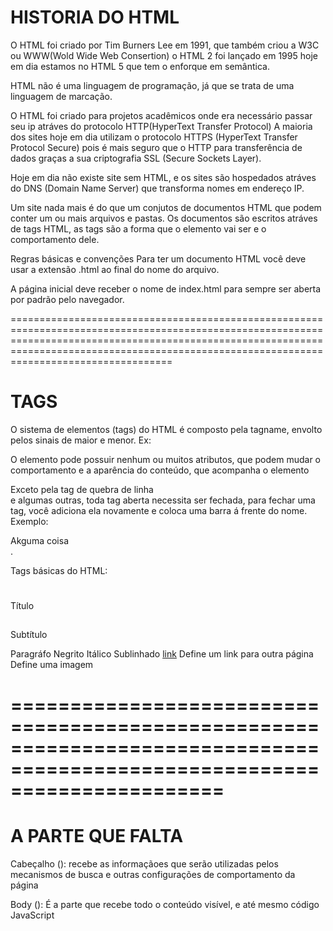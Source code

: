 HISTORIA DO HTML
==========================================================================================================================

O HTML foi criado por Tim Burners Lee em 1991, que também criou a W3C ou WWW(Wold Wide Web Consertion) o HTML 2 foi lançado em 1995 hoje em dia estamos no HTML 5 que tem o enforque em semântica.


HTML não é uma linguagem de programação, já que se trata de uma linguagem de marcação.

O HTML foi criado para projetos acadêmicos onde era necessário passar seu ip atráves do protocolo HTTP(HyperText Transfer Protocol)
A maioria dos sites hoje  em dia utilizam o protocolo HTTPS (HyperText Transfer Protocol Secure) pois é mais seguro que o HTTP para transferência de dados graças a sua criptografia SSL (Secure Sockets Layer).

Hoje em dia não existe site sem HTML, e os sites são hospedados atráves do DNS (Domain Name Server) que transforma nomes em endereço IP.

Um site nada mais é do que um conjutos de documentos HTML que podem conter um ou mais arquivos e pastas.
Os documentos são escritos atráves de tags HTML, as tags são a forma que o elemento vai ser e o comportamento dele.

Regras básicas e convenções
Para ter um documento HTML você deve usar a extensão .html ao final do nome do arquivo.

A página inicial deve receber o nome de index.html para sempre ser aberta por padrão pelo navegador.

====================================================================================================================================================================================================================================================

TAGS
==========================================================================================================================

O sistema de elementos (tags) do HTML é composto pela tagname, envolto pelos sinais de maior e menor. Ex: <div>

O elemento pode possuir nenhum ou muitos atributos, que podem mudar o comportamento e a aparência do conteúdo, que acompanha o elemento

Exceto pela tag de quebra de linha <br> e algumas outras, toda tag aberta necessita ser fechada, para fechar uma tag, você adiciona ela novamente e coloca uma barra á frente do nome.
Exemplo: <div>Akguma coisa </div>.

Tags básicas do HTML:

<h1></h1> Título
<h2></h2> Subtítulo
<p></p> Paragráfo
<strong></strong> Negrito
<i></i> Itálico
<u></u> Sublinhado
<a href="link">link</a> Define um link para outra página
<img /> Define uma imagem

==========================================================================================================================
==========================================================================================================================
A PARTE QUE FALTA
==========================================================================================================================

Cabeçalho (<head>): recebe as informaçãoes que serão utilizadas pelos mecanismos de busca e outras configurações de comportamento da página

Body (<body>): É a parte que recebe todo o conteúdo visível, e até mesmo código JavaScript